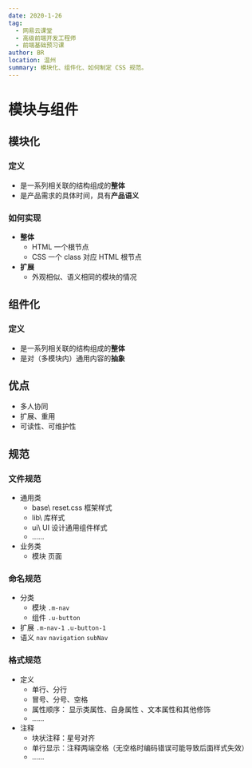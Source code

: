 ```yaml
---
date: 2020-1-26
tag: 
  - 网易云课堂
  - 高级前端开发工程师
  - 前端基础预习课
author: BR
location: 温州
summary: 模块化、组件化、如何制定 CSS 规范。
---
```


# 模块与组件

## 模块化

### 定义

* 是一系列相关联的结构组成的**整体**
* 是产品需求的具体时间，具有**产品语义**

### 如何实现

* **整体**
  * HTML 一个根节点
  * CSS 一个 class 对应 HTML 根节点
* **扩展**
  * 外观相似、语义相同的模块的情况

## 组件化

### 定义

* 是一系列相关联的结构组成的**整体**
* 是对（多模块内）通用内容的**抽象**

## 优点

* 多人协同
* 扩展、重用
* 可读性、可维护性

## 规范

### 文件规范

* 通用类
  * base\ reset.css 框架样式
  * lib\ 库样式
  * ui\ UI 设计通用组件样式
  * ……
* 业务类
  * 模块 页面

### 命名规范

* 分类
  * 模块 `.m-nav`
  * 组件 `.u-button`
* 扩展 `.m-nav-1` `.u-button-1`
* 语义 `nav` `navigation` `subNav`

### 格式规范

* 定义
  * 单行、分行
  * 冒号、分号、空格
  * 属性顺序： 显示类属性、自身属性 、文本属性和其他修饰
  * ……
* 注释
  * 块状注释：星号对齐
  * 单行显示：注释两端空格（无空格时编码错误可能导致后面样式失效）
  * ……
